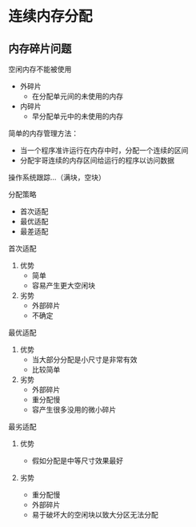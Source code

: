 # 连续内存分配

## 内存碎片问题

空闲内存不能被使用

- 外碎片
  - 在分配单元间的未使用的内存
- 内碎片
  - 早分配单元中的未使用的内存

简单的内存管理方法：

- 当一个程序准许运行在内存中时，分配一个连续的区间
- 分配宇哥连续的内存区间给运行的程序以访问数据

操作系统跟踪...（满块，空块）

分配策略

- 首次适配
- 最优适配
- 最差适配

首次适配

1. 优势
   - 简单
   - 容易产生更大空闲块
2. 劣势
   - 外部碎片
   - 不确定

最优适配

1. 优势
   - 当大部分分配是小尺寸是非常有效 
   - 比较简单
2. 劣势
   - 外部碎片
   - 重分配慢
   - 容产生很多没用的微小碎片

最劣适配

1. 优势

   - 假如分配是中等尺寸效果最好

2. 劣势

   - 重分配慢
   - 外部碎片
   - 易于破坏大的空闲块以致大分区无法分配

   